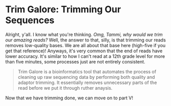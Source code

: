 # Trim Galore: Trimming Our Sequences
Alright, y'all. I know what you're thinking. _Omg, Tammi, why would we trim our amazing reads?_ Well, the answer to that, silly, is that trimming our reads removes low-quality bases. We are all about that base here (high-five if you get that reference)! Anyways, it's very common that the end of reads have lower accuracy. It's similar to how I can't read at a 12th grade level for more than five minutes, some processes just are not entirely consistent.
> Trim Galore is a bioinformatics tool that automates the process of cleaning up raw sequencing data by performing both quality and adaptor trimming. It essentially removes unnecessary parts of the read before we put it through ruther anaysis.

Now that we have trimming done, we can move on to part V!